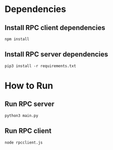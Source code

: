 # Dependencies #
## Install RPC client dependencies ##
`npm install`
## Install RPC server dependencies ##
`pip3 install -r requirements.txt`

# How to Run #
## Run RPC server ##
`python3 main.py`
## Run RPC client ##
`node rpcclient.js`